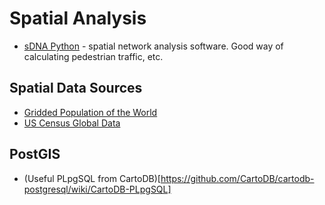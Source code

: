 Spatial Analysis
================

* [sDNA Python](http://www.cardiff.ac.uk/sdna/sdna-for-python-enthusiasts/) - spatial network analysis software. Good way of calculating pedestrian traffic, etc.


## Spatial Data Sources
* [Gridded Population of the World](http://sedac.ciesin.columbia.edu/data/set/gpw-v3-population-count/data-download)
* [US Census Global Data](http://census.gov/population/international/data/mapping)


## PostGIS
* (Useful PLpgSQL from CartoDB)[https://github.com/CartoDB/cartodb-postgresql/wiki/CartoDB-PLpgSQL]
